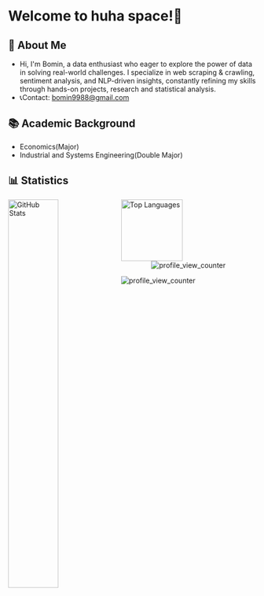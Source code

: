 # Welcome to huha space!💫

## 🐸 About Me
- Hi, I'm Bomin, a data enthusiast who eager to explore the power of data in solving real-world challenges. I specialize in web scraping & crawling, sentiment analysis, and NLP-driven insights, constantly refining my skills through hands-on projects, research and statistical analysis.
- 📞Contact: [bomin9988@gmail.com](mailto:bomin9988@gmail.com)
  
## 📚 Academic Background
- Economics(Major)
- Industrial and Systems Engineering(Double Major)


## 📊 Statistics
<div>
  <!-- GitHub Stats -->
  <img 
    alt="GitHub Stats" 
    align="left" 
    src="https://github-readme-stats.vercel.app/api?username=huhakor&show_icons=true&theme=default" 
    width="45%" 
  />
  
  <!-- Top Languages -->
  <img 
    alt="Top Languages" 
    height="125"
    align="left" 
    src="https://github-readme-stats.vercel.app/api/top-langs/?username=huhakor&hide=c%23,powershell,Mathematica,Ruby,Objective-C,Objective-C%2b%2b,Cuda&title_color=1E90FF&text_color=000000&icon_color=1E90FF&bg_color=ffffff&langs_count=4&layout=compact&border_color=ffffff&hide_border=true" 
  />
</div>


<div align="center">

  ![profile_view_counter](https://komarev.com/ghpvc/?username=huhakor)
</div>

![profile_view_counter](https://komarev.com/ghpvc/?username=huhakor)
</div>
